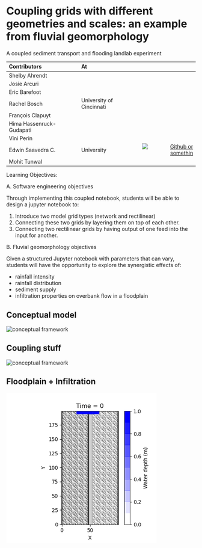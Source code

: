# Coupling grids with different geometries and scales: an example from fluvial geomorphology
A coupled sediment transport and flooding landlab experiment



|Contributors|At| |
|:--|:--|--:|
|Shelby Ahrendt| | |
|Josie Arcuri| | |
|Eric Barefoot| | |
|Rachel Bosch|University of Cincinnati| |
|François Clapuyt| | |
|Hima Hassenruck-Gudapati| | |
|Vini Perin| | |
|Edwin Saavedra C.| University | [![Github or somethin](https://img.shields.io/badge/LINK-Somewhere-4F2582.svg)](https:///)|
|Mohit Tunwal|

Learning Objectives:

A. Software engineering objectives

Through implementing this coupled notebook, students will be able to design a jupyter notebook to:

1. Introduce two model grid types (network and rectilinear)
2. Connecting these two grids by layering them on top of each other.
3. Connecting two rectilinear grids by having output of one feed into the input for another.

B. Fluvial geomorphology objectives

Given a structured Jupyter notebook with parameters that can vary, students will have the opportunity to explore the synergistic effects of:

- rainfall intensity
- rainfall distribution
- sediment supply
- infiltration properties on overbank flow in a floodplain



## **Conceptual model**
<img src="https://i.imgur.com/jS8EqiI.jpg" alt="conceptual framework" width="500"/> 

## **Coupling stuff**
<img src="https://i.imgur.com/ty6NZyi.jpg" alt="conceptual framework" width="500"/>

## **Floodplain + Infiltration**
![gifThing](2D_Flow/animation.gif?raw=true)
